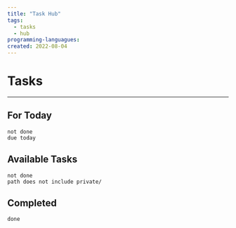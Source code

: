 ```yaml
---
title: "Task Hub"
tags:
  - tasks
  - hub
programming-languagues:
created: 2022-08-04
---
```

# Tasks
---
## For Today
```tasks
not done
due today
```

## Available Tasks
```tasks
not done
path does not include private/
```

## Completed
```tasks
done
```
